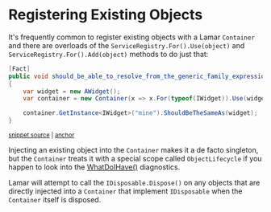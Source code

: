 # Registering Existing Objects

It's frequently common to register existing objects with a Lamar `Container` and there are
overloads of the `ServiceRegistry.For().Use(object)` and `ServiceRegistry.For().Add(object)` methods to do just that:

<!-- snippet: sample_injecting-pre-built-object -->
<a id='snippet-sample_injecting-pre-built-object'></a>
```cs
[Fact]
public void should_be_able_to_resolve_from_the_generic_family_expression()
{
    var widget = new AWidget();
    var container = new Container(x => x.For(typeof(IWidget)).Use(widget).Named("mine"));

    container.GetInstance<IWidget>("mine").ShouldBeTheSameAs(widget);
}
```
<sup><a href='https://github.com/JasperFx/lamar/blob/master/src/StructureMap.Testing/Bugs/AddValueDirectlyWithGenericUsage.cs#L8-L18' title='Snippet source file'>snippet source</a> | <a href='#snippet-sample_injecting-pre-built-object' title='Start of snippet'>anchor</a></sup>
<!-- endSnippet -->

Injecting an existing object into the `Container` makes it a de facto singleton, but the `Container` treats it with a
special scope called `ObjectLifecycle` if you happen to look into the [WhatDoIHave()](/guide/ioc/diagnostics/what-do-i-have) diagnostics.

Lamar will attempt to call the `IDisposable.Dispose()` on any objects that are directly injected into a `Container`
that implement `IDisposable` when the `Container` itself is disposed.

